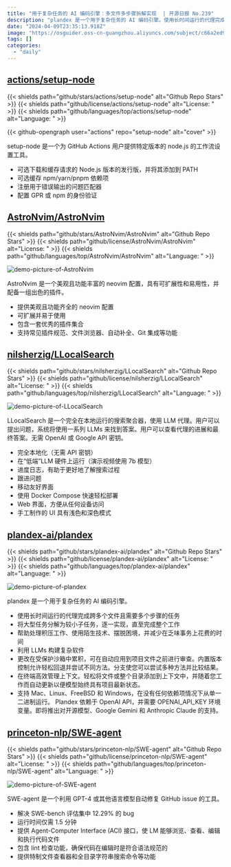 ```yaml
---
title: "用于复杂任务的 AI 编码引擎：多文件多步骤拆解实现  | 开源日报 No.239"
description: "plandex 是一个用于复杂任务的 AI 编码引擎。使用长时间运行的代理完成跨多个文件且需要多个步骤的任务，将大型任务分解为较小子任务，逐一实现，直至完成整个工作"
date: "2024-04-09T23:35:13.918Z"
image: "https://osguider.oss-cn-guangzhou.aliyuncs.com/subject/c66a2ed90b31c146493cec4a110a4ce6.png"
tags: []
categories:
  - "daily"
---
```


## [actions/setup-node](https://github.com/actions/setup-node)

{{< shields path="github/stars/actions/setup-node" alt="Github Repo Stars" >}} {{< shields path="github/license/actions/setup-node" alt="License: " >}} {{< shields path="github/languages/top/actions/setup-node" alt="Language: " >}}

{{< github-opengraph user="actions" repo="setup-node" alt="cover" >}}

setup-node 是一个为 GitHub Actions 用户提供特定版本的 node.js 的工作流设置工具。

- 可选下载和缓存请求的 Node.js 版本的发行版，并将其添加到 PATH
- 可选缓存 npm/yarn/pnpm 依赖项
- 注册用于错误输出的问题匹配器
- 配置 GPR 或 npm 的身份验证
  
## [AstroNvim/AstroNvim](https://github.com/AstroNvim/AstroNvim)

{{< shields path="github/stars/AstroNvim/AstroNvim" alt="Github Repo Stars" >}} {{< shields path="github/license/AstroNvim/AstroNvim" alt="License: " >}} {{< shields path="github/languages/top/AstroNvim/AstroNvim" alt="Language: " >}}

![demo-picture-of-AstroNvim](https://picgo-daily.oss-cn-guangzhou.aliyuncs.com/picgo-daily/2024/94d30a3d48629c37d0a9f122dc3d3757.png)

AstroNvim 是一个美观且功能丰富的 neovim 配置，具有可扩展性和易用性，并配备一组出色的插件。

- 提供美观且功能齐全的 neovim 配置
- 可扩展并易于使用
- 包含一套优秀的插件集合
- 支持常见插件规范、文件浏览器、自动补全、Git 集成等功能
  
## [nilsherzig/LLocalSearch](https://github.com/nilsherzig/LLocalSearch)

{{< shields path="github/stars/nilsherzig/LLocalSearch" alt="Github Repo Stars" >}} {{< shields path="github/license/nilsherzig/LLocalSearch" alt="License: " >}} {{< shields path="github/languages/top/nilsherzig/LLocalSearch" alt="Language: " >}}

![demo-picture-of-LLocalSearch](https://picgo-daily.oss-cn-guangzhou.aliyuncs.com/picgo-daily/2024/b42639f007873388717f923d5c72e9d8.png)

LLocalSearch 是一个完全在本地运行的搜索聚合器，使用 LLM 代理。用户可以提出问题，系统将使用一系列 LLMs 来找到答案。用户可以查看代理的进展和最终答案。无需 OpenAI 或 Google API 密钥。

- 完全本地化（无需 API 密钥）
- 在“低端”LLM 硬件上运行（演示视频使用 7b 模型）
- 进度日志，有助于更好地了解搜索过程
- 跟进问题
- 移动友好界面
- 使用 Docker Compose 快速轻松部署
- Web 界面，方便从任何设备访问
- 手工制作的 UI 具有浅色和深色模式
  
## [plandex-ai/plandex](https://github.com/plandex-ai/plandex)

{{< shields path="github/stars/plandex-ai/plandex" alt="Github Repo Stars" >}} {{< shields path="github/license/plandex-ai/plandex" alt="License: " >}} {{< shields path="github/languages/top/plandex-ai/plandex" alt="Language: " >}}

![demo-picture-of-plandex](https://static.osguider.com/subject/github/plandex-ai/plandex/c6e85009cf51618d52c478dd937140c6.png)

plandex 是一个用于复杂任务的 AI 编码引擎。

- 使用长时间运行的代理完成跨多个文件且需要多个步骤的任务
- 将大型任务分解为较小子任务，逐一实现，直至完成整个工作
- 帮助处理积压工作、使用陌生技术、摆脱困境，并减少在乏味事务上花费的时间
- 利用 LLMs 构建复杂软件
- 更改在受保护沙箱中累积，可在自动应用到项目文件之前进行审查。内置版本控制允许轻松回退并尝试不同方法。分支使您可以尝试多种方法并比较结果。
- 在终端高效管理上下文。轻松将文件或整个目录添加到上下文中，并随着您工作而自动更新以便模型始终具有项目最新状态。
- 支持 Mac、Linux、FreeBSD 和 Windows，在没有任何依赖项情况下从单一二进制运行。
Plandex 依赖于 OpenAI API，并需要 OPENAI_API_KEY 环境变量。即将推出对开源模型、Google Gemini 和 Anthropic Claude 的支持。
  
## [princeton-nlp/SWE-agent](https://github.com/princeton-nlp/SWE-agent)

{{< shields path="github/stars/princeton-nlp/SWE-agent" alt="Github Repo Stars" >}} {{< shields path="github/license/princeton-nlp/SWE-agent" alt="License: " >}} {{< shields path="github/languages/top/princeton-nlp/SWE-agent" alt="Language: " >}}

![demo-picture-of-SWE-agent](https://static.osguider.com/subject/github/princeton-nlp/SWE-agent/622e5964cd80ce583082fd9688c27411.png)

SWE-agent 是一个利用 GPT-4 或其他语言模型自动修复 GitHub issue 的工具。

- 解决 SWE-bench 评估集中 12.29% 的 bug
- 运行时间仅需 1.5 分钟
- 提供 Agent-Computer Interface (ACI) 接口，使 LM 能够浏览、查看、编辑和执行代码文件
- 包含 lint 检查功能，确保代码在编辑时是符合语法规范的
- 提供特制文件查看器和全目录字符串搜索命令等功能
  
